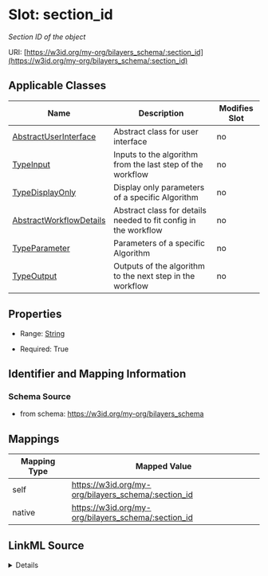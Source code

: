 

# Slot: section_id


_Section ID of the object_





URI: [https://w3id.org/my-org/bilayers_schema/:section_id](https://w3id.org/my-org/bilayers_schema/:section_id)



<!-- no inheritance hierarchy -->





## Applicable Classes

| Name | Description | Modifies Slot |
| --- | --- | --- |
| [AbstractUserInterface](AbstractUserInterface.md) | Abstract class for user interface |  no  |
| [TypeInput](TypeInput.md) | Inputs to the algorithm from the last step of the workflow |  no  |
| [TypeDisplayOnly](TypeDisplayOnly.md) | Display only parameters of a specific Algorithm |  no  |
| [AbstractWorkflowDetails](AbstractWorkflowDetails.md) | Abstract class for details needed to fit config in the workflow |  no  |
| [TypeParameter](TypeParameter.md) | Parameters of a specific Algorithm |  no  |
| [TypeOutput](TypeOutput.md) | Outputs of the algorithm to the next step in the workflow |  no  |







## Properties

* Range: [String](String.md)

* Required: True





## Identifier and Mapping Information







### Schema Source


* from schema: https://w3id.org/my-org/bilayers_schema




## Mappings

| Mapping Type | Mapped Value |
| ---  | ---  |
| self | https://w3id.org/my-org/bilayers_schema/:section_id |
| native | https://w3id.org/my-org/bilayers_schema/:section_id |




## LinkML Source

<details>
```yaml
name: section_id
description: Section ID of the object
from_schema: https://w3id.org/my-org/bilayers_schema
rank: 1000
alias: section_id
domain_of:
- AbstractWorkflowDetails
- AbstractUserInterface
range: string
required: true

```
</details>